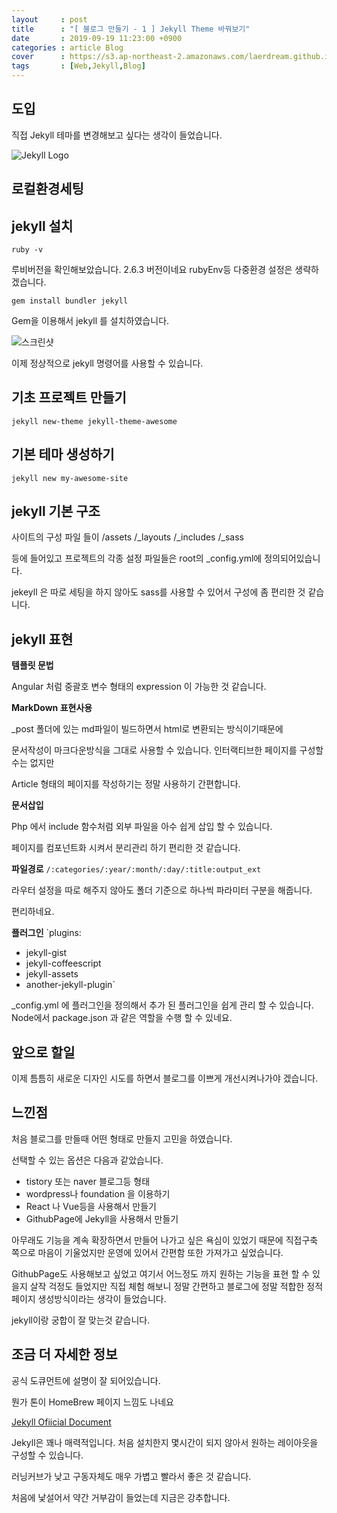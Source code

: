 ```yaml
---
layout     : post
title      : "[ 블로그 만들기 - 1 ] Jekyll Theme 바꿔보기"
date       : 2019-09-19 11:23:00 +0900
categories : article Blog
cover      : https://s3.ap-northeast-2.amazonaws.com/laerdream.github.io/cover/jekyll.jpg
tags       : [Web,Jekyll,Blog]
---
```


## 도입

직접 Jekyll 테마를 변경해보고 싶다는 생각이 들었습니다.

![Jekyll Logo](https://s3.ap-northeast-2.amazonaws.com/laerdream.github.io/2019-09-19/2019-09-19-jekyll1.png)

## 로컬환경세팅

## jekyll 설치
`ruby -v`

루비버전을 확인해보았습니다.
2.6.3 버전이네요
rubyEnv등 다중환경 설정은 생략하겠습니다.

`gem install bundler jekyll`

Gem을 이용해서 jekyll 를 설치하였습니다.

![스크린샷](https://s3.ap-northeast-2.amazonaws.com/laerdream.github.io/2019-09-19/2019-09-19-jekyll0.png)

이제 정상적으로 jekyll 명령어를 사용할 수 있습니다.

## 기초 프로젝트 만들기

`jekyll new-theme jekyll-theme-awesome`

## 기본 테마 생성하기

`jekyll new my-awesome-site`

## jekyll 기본 구조

사이트의 구성 파일 들이
/assets
/_layouts
/_includes
/_sass

등에 들어있고
프로젝트의 각종 설정 파일들은 root의 _config.yml에 정의되어있습니다.

jekeyll 은 따로 세팅을 하지 않아도 sass를 사용할 수 있어서 구성에 좀 편리한 것 같습니다.

## jekyll 표현

**템플릿 문법**

Angular 처럼 중괄호 변수 형태의 expression 이 가능한 것 같습니다.

**MarkDown 표현사용**

_post 폴더에 있는 md파일이 빌드하면서 html로 변환되는 방식이기때문에

문서작성이 마크다운방식을 그대로 사용할 수 있습니다. 인터랙티브한 페이지를 구성할 수는 없지만 

Article 형태의 페이지를 작성하기는 정말 사용하기 간편합니다.

**문서삽입**

Php 에서 include 함수처럼 외부 파일을 아수 쉽게 삽입 할 수 있습니다.

페이지를 컴포넌트화 시켜서 분리관리 하기 편리한 것 같습니다.

**파일경로**
`/:categories/:year/:month/:day/:title:output_ext`

라우터 설정을 따로 해주지 않아도 폴더 기준으로 하나씩 파라미터 구분을 해줍니다.

편리하네요.

**플러그인**
`plugins:
  - jekyll-gist
  - jekyll-coffeescript
  - jekyll-assets
  - another-jekyll-plugin`

_config.yml 에 플러그인을 정의해서 추가 된 플러그인을 쉽게 관리 할 수 있습니다.
Node에서 package.json 과 같은 역할을 수행 할 수 있네요.

## 앞으로 할일

이제 틈틈히 새로운 디자인 시도를 하면서 블로그를 이쁘게 개선시켜나가야 겠습니다.

## 느낀점

처음 블로그를 만들때 어떤 형태로 만들지 고민을 하였습니다.

선택할 수 있는 옵션은 다음과 같았습니다.

- tistory 또는 naver 블로그등 형태
- wordpress나 foundation 을 이용하기
- React 나 Vue등을 사용해서 만들기
- GithubPage에 Jekyll을 사용해서 만들기

아무래도 기능을 계속 확장하면서 만들어 나가고 싶은 욕심이 있었기 때문에
직접구축 쪽으로 마음이 기울었지만 운영에 있어서 간편함 또한 가져가고 싶었습니다.

GithubPage도 사용해보고 싶었고 여기서 어느정도 까지 원하는 기능을 표현 할 수 있을지 살작 걱정도 들었지만
직접 체험 해보니 정말 간편하고 블로그에 정말 적합한 정적페이지 생성방식이라는 생각이 들었습니다.

jekyll이랑 궁합이 잘 맞는것 같습니다.

## 조금 더 자세한 정보

공식 도큐먼트에 설명이 잘 되어있습니다.

뭔가 톤이 HomeBrew 페이지 느낌도 나네요

[Jekyll Ofiicial Document](https://jekyllrb-ko.github.io/docs/home/)

Jekyll은 꽤나 매력적입니다. 처음 설치한지 몇시간이 되지 않아서 원하는 레이아웃을 구성할 수 있습니다.

러닝커브가 낮고 구동자체도 매우 가볍고 빨라서 좋은 것 같습니다.

처음에 낯설어서 약간 거부감이 들었는데 지금은 강추합니다.


